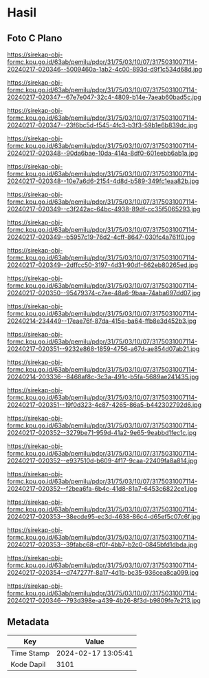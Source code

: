# Hasil

## Foto C Plano

https://sirekap-obj-formc.kpu.go.id/63ab/pemilu/pdpr/31/75/03/10/07/3175031007114-20240217-020346--5009460a-1ab2-4c00-893d-d9f1c534d68d.jpg

https://sirekap-obj-formc.kpu.go.id/63ab/pemilu/pdpr/31/75/03/10/07/3175031007114-20240217-020347--67e7e047-32c4-4809-b14e-7aeab60bad5c.jpg

https://sirekap-obj-formc.kpu.go.id/63ab/pemilu/pdpr/31/75/03/10/07/3175031007114-20240217-020347--23f6bc5d-f545-4fc3-b3f3-59b1e6b839dc.jpg

https://sirekap-obj-formc.kpu.go.id/63ab/pemilu/pdpr/31/75/03/10/07/3175031007114-20240217-020348--90da6bae-10da-414a-8df0-601eebb6ab1a.jpg

https://sirekap-obj-formc.kpu.go.id/63ab/pemilu/pdpr/31/75/03/10/07/3175031007114-20240217-020348--10e7a6d6-2154-4d8d-b589-349fc1eaa82b.jpg

https://sirekap-obj-formc.kpu.go.id/63ab/pemilu/pdpr/31/75/03/10/07/3175031007114-20240217-020349--c3f242ac-64bc-4938-89df-cc35f5065293.jpg

https://sirekap-obj-formc.kpu.go.id/63ab/pemilu/pdpr/31/75/03/10/07/3175031007114-20240217-020349--b5957c19-76d2-4cff-8647-030fc4a761f0.jpg

https://sirekap-obj-formc.kpu.go.id/63ab/pemilu/pdpr/31/75/03/10/07/3175031007114-20240217-020349--2dffcc50-3197-4d31-90d1-662eb80265ed.jpg

https://sirekap-obj-formc.kpu.go.id/63ab/pemilu/pdpr/31/75/03/10/07/3175031007114-20240217-020350--95479374-c7ae-48a6-9baa-74aba697dd07.jpg

https://sirekap-obj-formc.kpu.go.id/63ab/pemilu/pdpr/31/75/03/10/07/3175031007114-20240214-234449--17eae76f-87da-415e-ba64-ffb8e3d452b3.jpg

https://sirekap-obj-formc.kpu.go.id/63ab/pemilu/pdpr/31/75/03/10/07/3175031007114-20240217-020351--9232e868-1859-4756-a67d-ae854d07ab21.jpg

https://sirekap-obj-formc.kpu.go.id/63ab/pemilu/pdpr/31/75/03/10/07/3175031007114-20240214-203336--8468af8c-3c3a-491c-b5fa-5689ae241435.jpg

https://sirekap-obj-formc.kpu.go.id/63ab/pemilu/pdpr/31/75/03/10/07/3175031007114-20240217-020351--19f0d323-4c87-4265-86a5-b442302792d6.jpg

https://sirekap-obj-formc.kpu.go.id/63ab/pemilu/pdpr/31/75/03/10/07/3175031007114-20240217-020352--3279be71-959d-41a2-9e65-9eabbd1fec1c.jpg

https://sirekap-obj-formc.kpu.go.id/63ab/pemilu/pdpr/31/75/03/10/07/3175031007114-20240217-020352--e937510d-b609-4f17-9caa-22409fa8a814.jpg

https://sirekap-obj-formc.kpu.go.id/63ab/pemilu/pdpr/31/75/03/10/07/3175031007114-20240217-020352--f2bea6fa-6b4c-41d8-81a7-6453c6822ce1.jpg

https://sirekap-obj-formc.kpu.go.id/63ab/pemilu/pdpr/31/75/03/10/07/3175031007114-20240217-020353--38ecde95-ec3d-4638-86c4-d65ef5c07c6f.jpg

https://sirekap-obj-formc.kpu.go.id/63ab/pemilu/pdpr/31/75/03/10/07/3175031007114-20240217-020353--39fabc68-cf0f-4bb7-b2c0-0845bfd1dbda.jpg

https://sirekap-obj-formc.kpu.go.id/63ab/pemilu/pdpr/31/75/03/10/07/3175031007114-20240217-020354--d747277f-8a17-4d1b-bc35-936cea8ca099.jpg

https://sirekap-obj-formc.kpu.go.id/63ab/pemilu/pdpr/31/75/03/10/07/3175031007114-20240217-020346--793d398e-a439-4b26-8f3d-b9809fe7e213.jpg


## Metadata

| Key        | Value               |
| ---------- | ------------------- |
| Time Stamp | 2024-02-17 13:05:41 |
| Kode Dapil | 3101                |



